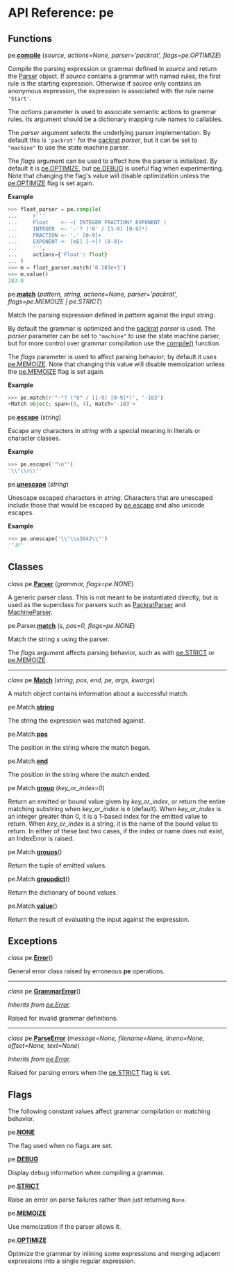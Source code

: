 
# API Reference: pe

## Functions

pe.**<a id="compile" href="#compile">compile</a>**
(*source, actions=None, parser='packrat', flags=pe.OPTIMIZE*)

Compile the parsing expression or grammar defined in *source* and
return the [Parser](#Parser) object. If *source* contains a grammar
with named rules, the first rule is the starting expression. Otherwise
if *source* only contains an anonymous expression, the expression is
associated with the rule name `'Start'`.

The *actions* parameter is used to associate semantic actions to
grammar rules. Its argument should be a dictionary mapping rule names
to callables.

The *parser* argument selects the underlying parser implementation. By
default this is `'packrat'` for the [packrat](pe.packrat.md) *parser*,
but it can be set to `"machine"` to use the state machine parser.

The *flags* argument can be used to affect how the parser is
initialized. By default it is [pe.OPTIMIZE](#OPTIMIZE), but
[pe.DEBUG](#DEBUG) is useful flag when experimenting. Note that
changing the flag's value will disable optimization unless the
[pe.OPTIMIZE](#OPTIMIZE) flag is set again.

**Example**

```python
>>> float_parser = pe.compile(
...     r'''
...     Float    <- ~( INTEGER FRACTION? EXPONENT )
...     INTEGER  <- '-'? ('0' / [1-9] [0-9]*)
...     FRACTION <- '.' [0-9]+
...     EXPONENT <- [eE] [-+]? [0-9]+
...     ''',
...     actions={'Float': float}
... )
>>> m = float_parser.match('0.183e+3')
>>> m.value()
183.0
```


pe.**<a id="match" href="#match">match</a>**
(*pattern, string, actions=None, parser='packrat', flags=pe.MEMOIZE | pe.STRICT*)

Match the parsing expression defined in *pattern* against the input
*string*.

By default the grammar is optimized and the [packrat](pe.packrat.md)
*parser* is used. The *parser* parameter can be set to `"machine"` to
use the state machine parser, but for more control over grammar
compilation use the [compile()](#compile) function.

The *flags* parameter is used to affect parsing behavior; by default
it uses [pe.MEMOIZE](#MEMOIZE). Note that changing this value will
disable memoization unless the [pe.MEMOIZE](#MEMOIZE) flag is set
again.

**Example**

```python
>>> pe.match(r'"-"? ("0" / [1-9] [0-9]*)', '-183')
<Match object; span=(0, 4), match='-183'>
```


pe.**<a id="escape" href="#escape">escape</a>**
(*string*)

Escape any characters in *string* with a special meaning in literals
or character classes.

**Example**

```python
>>> pe.escape('"\n"')
'\\"\\n\\"'
```


pe.**<a id="unescape" href="#unescape">unescape</a>**
(*string*)

Unescape escaped characters in *string*. Characters that are unescaped
include those that would be escaped by [pe.escape](#escape) and also
unicode escapes.

**Example**

```python
>>> pe.unescape('\\"\\u3042\\"')
'"あ"'
```


## Classes

*class* pe.**<a id="Parser" href="#Parser">Parser</a>**
(*grammar, flags=pe.NONE*)

A generic parser class. This is not meant to be instantiated directly,
but is used as the superclass for parsers such as
[PackratParser](pe.packrat.md#PackratParser) and
[MachineParser](pe.machine.md#MachineParser).


pe.Parser.**<a id="Parser-match" href="#Parser-match">match</a>**
(*s, pos=0, flags=pe.NONE*)

Match the string *s* using the parser.

The *flags* argument affects parsing behavior, such as with
[pe.STRICT](#STRICT) or [pe.MEMOIZE](#MEMOIZE).


---

*class* pe.**<a id="Match" href="#Match">Match</a>**
(*string, pos, end, pe, args, kwargs*)

A match object contains information about a successful match.


pe.Match.**<a id="Match-string" href="#Match-string">string</a>**

The string the expression was matched against.


pe.Match.**<a id="Match-pos" href="#Match-pos">pos</a>**

The position in the string where the match began.


pe.Match.**<a id="Match-end" href="#Match-end">end</a>**

The position in the string where the match ended.


pe.Match.**<a id="Match-group" href="#Match-group">group</a>**
(*key_or_index=0*)

Return an emitted or bound value given by *key_or_index*, or return
the entire matching substring when *key_or_index* is `0` (default).
When *key_or_index* is an integer greater than 0, it is a 1-based
index for the emitted value to return. When *key_or_index* is a
string, it is the name of the bound value to return. In either of
these last two cases, if the index or name does not exist, an
IndexError is raised.


pe.Match.**<a id="Match-groups" href="#Match-groups">groups</a>**()

Return the tuple of emitted values.


pe.Match.**<a id="Match-groupdict" href="#Match-groupdict">groupdict</a>**()

Return the dictionary of bound values.


pe.Match.**<a id="Match-value" href="#Match-value">value</a>**()

Return the result of evaluating the input against the expression.


## Exceptions

*class* pe.**<a id="Error" href="#Error">Error</a>**()

General error class raised by erroneous **pe** operations.


---

*class* pe.**<a id="GrammarError" href="#GrammarError">GrammarError</a>**()

*Inherits from [pe.Error](#Error).*

Raised for invalid grammar definitions.


---

*class* pe.**<a id="ParseError" href="#ParseError">ParseError</a>**
(*message=None, filename=None, lineno=None, offset=None, text=None*)

*Inherits from [pe.Error](#Error).*

Raised for parsing errors when the [pe.STRICT](#STRICT) flag is set.


## Flags

The following constant values affect grammar compilation or matching
behavior.

pe.**<a id="NONE" href="#NONE">NONE</a>**

The flag used when no flags are set.


pe.**<a id="DEBUG" href="#DEBUG">DEBUG</a>**

Display debug information when compiling a grammar.


pe.**<a id="STRICT" href="#STRICT">STRICT</a>**

Raise an error on parse failures rather than just returning `None`.


pe.**<a id="MEMOIZE" href="#MEMOIZE">MEMOIZE</a>**

Use memoization if the parser allows it.


pe.**<a id="OPTIMIZE" href="#OPTIMIZE">OPTIMIZE</a>**

Optimize the grammar by inlining some expressions and merging adjacent
expressions into a single regular expression.
